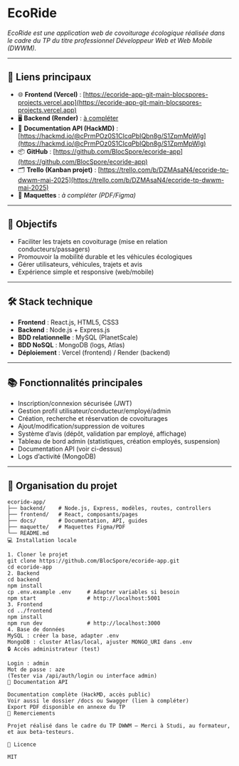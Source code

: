 # EcoRide

_EcoRide est une application web de covoiturage écologique réalisée dans le cadre du TP du titre professionnel Développeur Web et Web Mobile (DWWM)._

---

## 🚀 Liens principaux

- 🌐 **Frontend (Vercel)** : [https://ecoride-app-git-main-blocspores-projects.vercel.app](https://ecoride-app-git-main-blocspores-projects.vercel.app)
- 🖥️ **Backend (Render)** : [à compléter](#)
- 📑 **Documentation API (HackMD)** : [https://hackmd.io/@cPrmPOz0S1CIcqPbIQbn8g/S1ZpmMpWlg](https://hackmd.io/@cPrmPOz0S1CIcqPbIQbn8g/S1ZpmMpWlg)
- 📦 **GitHub** : [https://github.com/BlocSpore/ecoride-app](https://github.com/BlocSpore/ecoride-app)
- 🗂️ **Trello (Kanban projet)** : [https://trello.com/b/DZMAsaN4/ecoride-tp-dwwm-mai-2025](https://trello.com/b/DZMAsaN4/ecoride-tp-dwwm-mai-2025)
- 🎨 **Maquettes** : _à compléter (PDF/Figma)_

---

## 🚗 Objectifs

- Faciliter les trajets en covoiturage (mise en relation conducteurs/passagers)
- Promouvoir la mobilité durable et les véhicules écologiques
- Gérer utilisateurs, véhicules, trajets et avis
- Expérience simple et responsive (web/mobile)

---

## 🛠️ Stack technique

- **Frontend** : React.js, HTML5, CSS3
- **Backend** : Node.js + Express.js
- **BDD relationnelle** : MySQL (PlanetScale)
- **BDD NoSQL** : MongoDB (logs, Atlas)
- **Déploiement** : Vercel (frontend) / Render (backend)

---

## 📚 Fonctionnalités principales

- Inscription/connexion sécurisée (JWT)
- Gestion profil utilisateur/conducteur/employé/admin
- Création, recherche et réservation de covoiturages
- Ajout/modification/suppression de voitures
- Système d’avis (dépôt, validation par employé, affichage)
- Tableau de bord admin (statistiques, création employés, suspension)
- Documentation API (voir ci-dessus)
- Logs d’activité (MongoDB)

---

## 📁 Organisation du projet

```plaintext
ecoride-app/
├── backend/    # Node.js, Express, modèles, routes, controllers
├── frontend/   # React, composants/pages
├── docs/       # Documentation, API, guides
├── maquette/   # Maquettes Figma/PDF
└── README.md
💻 Installation locale

1. Cloner le projet
git clone https://github.com/BlocSpore/ecoride-app.git
cd ecoride-app
2. Backend
cd backend
npm install
cp .env.example .env     # Adapter variables si besoin
npm start                # http://localhost:5001
3. Frontend
cd ../frontend
npm install
npm run dev              # http://localhost:3000
4. Base de données
MySQL : créer la base, adapter .env
MongoDB : cluster Atlas/local, ajuster MONGO_URI dans .env
🔒 Accès administrateur (test)

Login : admin
Mot de passe : aze
(Tester via /api/auth/login ou interface admin)
📑 Documentation API

Documentation complète (HackMD, accès public)
Voir aussi le dossier /docs ou Swagger (lien à compléter)
Export PDF disponible en annexe du TP
🤝 Remerciements

Projet réalisé dans le cadre du TP DWWM – Merci à Studi, au formateur, et aux beta-testeurs.

📄 Licence

MIT
